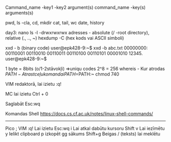 Cammand_name -key1 -key2 argument(s)
command_name -key(s) arguments(s)

pwd, ls -cla, cd, mkdir
cat, tail, wc
date, history

day3:
nano
ls -l -drwxrwxrwx
adresses - absolute (/ -root directory), relative (., .., ~)
hexdump -C (hex kods vai ASCII simboli)
 
xxd - b (binary code)
user@epk428-9:~$ xxd -b abc.txt
00000000: 00110001 00110010 00110011 00110100 00110101 00001010  12345.
user@epk428-9:~$ 

1 byte = 8bits (o/1-2stāvokļi) =>uniqu codes  2^8 = 256 
whereis - Kur atrodas 
$PATH - Atrast ceļu komandai
PATH=$PATH:~
chmod 740


VIM redaktorā, lai izietu :q!

MC lai izietu Ctrl + 0  

Saglabāt Esc:wq

Komandas Shell
https://docs.cs.cf.ac.uk/notes/linux-shell-commands/

_________
Pico ; VIM
:q! Lai izietu
Esc:wq
i Lai atkal dabūtu kursoru
Shift v Lai iezīmētu
y Ielikt clipboard
p izkopēt
gg sākums 
Shift+g Beigas
/ (teksts) lai meklētu

 
